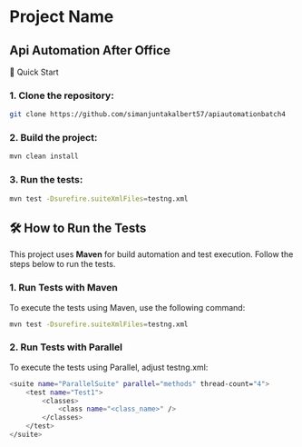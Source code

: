 # Project Name
Api Automation After Office
---
🚀 Quick Start
### 1. Clone the repository:
```bash
git clone https://github.com/simanjuntakalbert57/apiautomationbatch4
```

### 2. Build the project:
```bash
mvn clean install
```

### 3. Run the tests:
```bash
mvn test -Dsurefire.suiteXmlFiles=testng.xml
```


## 🛠️ How to Run the Tests

This project uses **Maven** for build automation and test execution. Follow the steps below to run the tests.

### 1. Run Tests with Maven

To execute the tests using Maven, use the following command:

```bash
mvn test -Dsurefire.suiteXmlFiles=testng.xml
```

### 2. Run Tests with Parallel

To execute the tests using Parallel, adjust testng.xml:

```bash
<suite name="ParallelSuite" parallel="methods" thread-count="4">
    <test name="Test1">
        <classes>
            <class name="<class_name>" />
        </classes>
    </test>
</suite>
```
